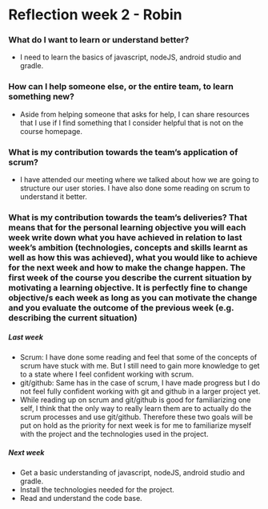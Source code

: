 ﻿# Reflection week 2 - Robin

### What do I want to learn or understand better?

- I need to learn the basics of javascript, nodeJS, android studio and gradle.

### How can I help someone else, or the entire team, to learn something new?
    
- Aside from helping someone that asks for help, I can share resources that I use if I find something that I consider helpful that is not on the course homepage.

### What is my contribution towards the team’s application of scrum?

- I have attended our meeting where we talked about how we are going to structure our user stories. I have also done some reading on scrum to understand it better.

### What is my contribution towards the team’s deliveries? That means that for the personal learning objective you will each week write down what you have achieved in relation to last week’s ambition (technologies, concepts and skills learnt as well as how this was achieved), what you would like to achieve for the next week and how to make the change happen. The first week of the course you describe the current situation by motivating a learning objective. It is perfectly fine to change objective/s each week as long as you can motivate the change and you evaluate the outcome of the previous week (e.g. describing the current situation)

##### Last week
- Scrum: I have done some reading and feel that some of the concepts of scrum have stuck with me. But I still need to gain more knowledge to get to a state where I feel confident working with scrum. 
- git/github: Same has in the case of scrum, I have made progress but I do not feel fully confident working with git and github in a larger project yet. 
- While reading up on scrum and git/github is good for familiarizing one self, I think that the only way to really learn them are to actually do the scrum processes and use git/github. Therefore these two goals will be put on hold as the priority for next week is for me to familiarize myself with the project and the technologies used in the project.
##### Next week
- Get a basic understanding of javascript, nodeJS, android studio and gradle.
- Install the technologies needed for the project.
- Read and understand the code base.
